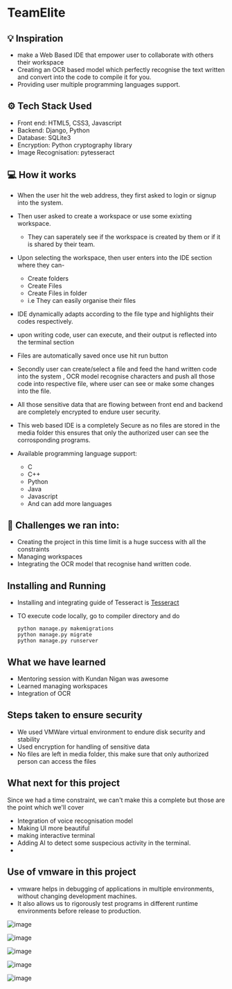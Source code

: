 # TeamElite

## 💡 Inspiration

- make a Web Based IDE that empower user to collaborate with others their workspace 
- Creating an OCR based model which perfectly recognise the text written and convert into the code to compile it for you.
- Providing user multiple programming languages support.
  
## ⚙ Tech Stack Used
- Front end: HTML5, CSS3, Javascript
- Backend: Django, Python
- Database: SQLite3
- Encryption: Python cryptography library
- Image Recognisation: pytesseract

## 💻 How it works
- When the user hit the web address, they first asked to login or signup into the system.
- Then user asked to create a workspace or use some exixting workspace.
  - They can saperately see if the workspace is created by them or if it is shared by their team.
- Upon selecting the workspace, then user enters into the IDE section where they can-
  - Create folders
  - Create Files
  - Create Files in folder
  - i.e They can easily organise their files
- IDE dynamically adapts according to the file type and highlights their codes respectively.
- upon writing code, user can execute, and their output is reflected into the terminal section
- Files are automatically saved once use hit run button
- Secondly user can create/select a file and feed the hand written code into the system , OCR model recognise characters and push all those code into respective file, where user can see or make some changes into the file.
- All those sensitive data that are flowing between front end and backend are completely encrypted to endure user security.
- This web based IDE is a completely Secure as no files are stored in the media folder this ensures that only the authorized user can see the corrosponding programs.

- Available programming language support:
  - C
  - C++
  - Python
  - Java
  - Javascript
  - And can add more languages

## 🧠 Challenges we ran into:
- Creating the project in this time limit is a huge success with all the constraints
- Managing workspaces
- Integrating the OCR model that recognise hand written code.

## Installing and Running
- Installing and integrating guide of Tesseract is [Tesseract](https://github.com/UB-Mannheim/tesseract/wiki)

- TO execute code locally, go to compiler directory and do
  ```
  python manage.py makemigrations
  python manage.py migrate
  python manage.py runserver
  ```

## What we have learned
- Mentoring session with Kundan Nigan was awesome
- Learned managing workspaces
- Integration of OCR 

## Steps taken to ensure security
- We used VMWare virtual environment to endure disk security and stability 
- Used encryption for handling of sensitive data
- No files are left in media folder, this make sure that only authorized person can access the files

## What next for this project
Since we had a time constraint, we can't make this a complete but those are the point which we'll cover 
- Integration of voice recognisation model
- Making UI more beautiful
- making interactive terminal
- Adding AI to detect some suspecious activity in the terminal.
- 

## Use of vmware in this project
- vmware helps in debugging of applications in multiple environments, without changing development machines.
- It also allows us to rigorously test programs in different runtime environments before release to production.

![image](https://user-images.githubusercontent.com/76921082/162639983-dd0343e0-93e4-4643-9757-61b9f57736c7.png)

![image](https://user-images.githubusercontent.com/76921082/162639995-3851e942-b4c6-4cea-9bd8-ac8261fd6d13.png)

![image](https://user-images.githubusercontent.com/76921082/162640002-e8964760-0775-4db2-ae4d-1d5cfde426b4.png)

![image](https://user-images.githubusercontent.com/76921082/162640018-db7bc91a-c272-4c3a-8210-0a9ae1506992.png)

![image](https://user-images.githubusercontent.com/76921082/162640036-b64c445a-5f78-453b-8423-62dae6648f8b.png)

